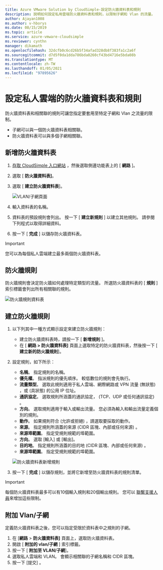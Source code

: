 ```yaml
---
title: Azure VMware Solution by CloudSimple-設定防火牆資料表和規則
description: 說明如何設定私用雲端防火牆資料表和規則，以限制子網和 Vlan 的流量。
author: Ajayan1008
ms.author: v-hborys
ms.date: 08/15/2019
ms.topic: article
ms.service: azure-vmware-cloudsimple
ms.reviewer: cynthn
manager: dikamath
ms.openlocfilehash: 32dcfb0c6cd26b5f34afad328db8f383fa1c2a6f
ms.sourcegitcommit: d7d5f0da1dda786bda0260cf43bd4716e5bda08b
ms.translationtype: MT
ms.contentlocale: zh-TW
ms.lasthandoff: 01/05/2021
ms.locfileid: "97895626"
---
```

# <a name="set-up-firewall-tables-and-rules-for-private-clouds"></a>設定私人雲端的防火牆資料表和規則

防火牆資料表和相關聯的規則可讓您指定要套用至特定子網和 Vlan 之流量的限制。

* 子網可以與一個防火牆資料表相關聯。
* 防火牆資料表可以與多個子網相關聯。

## <a name="add-a-new-firewall-table"></a>新增防火牆資料表

1. [存取 CloudSimple 入口網站](access-cloudsimple-portal.md) ，然後選取側邊功能表上的 [ **網路** ]。
2. 選取 [ **防火牆資料表]**。
3. 選取 [ **建立防火牆資料表**]。

    ![VLAN/子網頁面](media/firewall-tables-page.png)

4. 輸入資料表的名稱。
5. 資料表的預設規則會列出。 按一下 [ **建立新規則** ] 以建立其他規則。 請參閱下列程式以取得詳細資料。
6. 按一下 [ **完成** ] 以儲存防火牆資料表。

> [!IMPORTANT]
> 您可以為每個私人雲端建立最多兩個防火牆資料表。

## <a name="firewall-rules"></a>防火牆規則

防火牆規則會決定防火牆如何處理特定類型的流量。 所選防火牆資料表的 [ **規則** ] 索引標籤會列出所有相關聯的規則。

![防火牆規則資料表](media/firewall-rules-tab.png)

## <a name="create-a-firewall-rule"></a>建立防火牆規則

1. 以下列其中一種方式顯示設定來建立防火牆規則：
    * 建立防火牆資料表時，請按一下 [ **新增規則** ]。
    * 在 [ **網路 > 防火牆資料表]** 頁面上選取特定的防火牆資料表，然後按一下 [ **建立新的防火牆規則**]。
2. 設定規則，如下所示：
    * **名稱**。 指定規則的名稱。
    * **優先權**。 指派規則的優先順序。 較低數位的規則會先執行。
    * **流量類型**。 選取此規則適用于私人雲端、網際網路或 VPN 流量 (無狀態) ，或 (具狀態) 的公用 IP 位址。
    * **通訊協定**。 選取規則所涵蓋的通訊協定， (TCP、UDP 或任何通訊協定) 。
    * **方向**。 選取規則適用于輸入或輸出流量。 您必須為輸入和輸出流量定義個別的規則。
    * **動作**。 如果規則符合 (允許或拒絕) ，請選取要採取的動作。
    * **來源**。 指定規則所涵蓋的來源 (CIDR 區塊、內部或任何來源) 。
    * **來源埠範圍**。 指定受規則規範的埠範圍。
    * **方向**。 選取 [輸入] 或 [輸出]。
    * **目的地**。 指定規則所涵蓋的目的地 (CIDR 區塊、內部或任何來源) 。
    * **來源埠範圍**。 指定受規則規範的埠範圍。

    ![防火牆資料表新增規則](media/firewall-rule-create.png)

3. 按一下 [ **完成** ] 以儲存規則，並將它新增至防火牆資料表的規則清單。

> [!IMPORTANT]
> 每個防火牆資料表最多可以有10個輸入規則和20個輸出規則。 您可以 [聯繫支援人員](https://portal.azure.com/#blade/Microsoft_Azure_Support/HelpAndSupportBlade/newsupportrequest)來增加這些限制。

## <a name="attach-vlanssubnets"></a><a name="attach-vlans-subnet"></a>附加 Vlan/子網

定義防火牆資料表之後，您可以指定受限於資料表中之規則的子網。

1. 在 [**網路**  >  **防火牆資料表]** 頁面上，選取防火牆資料表。
2. 開啟 [ **附加的 vlan/子網** ] 索引標籤。
3. 按一下 [ **附加至 VLAN/子網**]。
4. 選取私人雲端和 VLAN。 會顯示相關聯的子網名稱和 CIDR 區塊。
5. 按一下 [提交]  。
